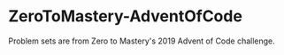 # ZeroToMastery-AdventOfCode

Problem sets are from Zero to Mastery's 2019 Advent of Code challenge.
